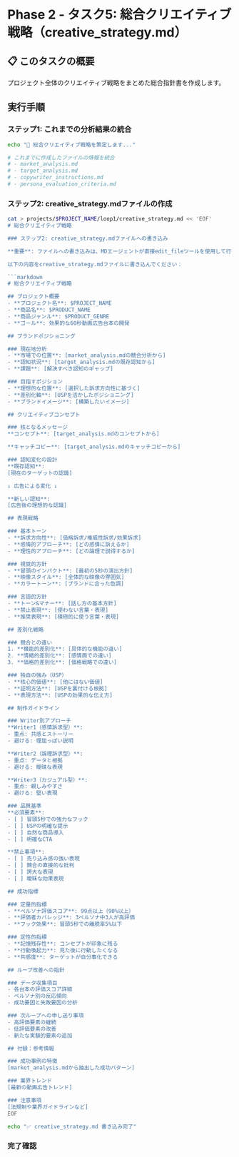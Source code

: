 # Phase 2 - タスク5: 総合クリエイティブ戦略（creative_strategy.md）

## 📋 このタスクの概要
プロジェクト全体のクリエイティブ戦略をまとめた総合指針書を作成します。

## 実行手順

### ステップ1: これまでの分析結果の統合
```bash
echo "🎯 総合クリエイティブ戦略を策定します..."

# これまでに作成したファイルの情報を統合
# - market_analysis.md
# - target_analysis.md
# - copywriter_instructions.md
# - persona_evaluation_criteria.md
```

### ステップ2: creative_strategy.mdファイルの作成

```bash
cat > projects/$PROJECT_NAME/loop1/creative_strategy.md << 'EOF'
# 総合クリエイティブ戦略

### ステップ2: creative_strategy.mdファイルへの書き込み

**重要**: ファイルへの書き込みは、MDエージェントが直接edit_fileツールを使用して行ってください。

以下の内容をcreative_strategy.mdファイルに書き込んでください：

```markdown
# 総合クリエイティブ戦略

## プロジェクト概要
- **プロジェクト名**: $PROJECT_NAME
- **商品名**: $PRODUCT_NAME
- **商品ジャンル**: $PRODUCT_GENRE
- **ゴール**: 効果的な60秒動画広告台本の開発

## ブランドポジショニング

### 現在地分析
- **市場での位置**: [market_analysis.mdの競合分析から]
- **認知状況**: [target_analysis.mdの既存認知から]
- **課題**: [解決すべき認知のギャップ]

### 目指すポジション
- **理想的な位置**: [選択した訴求方向性に基づく]
- **差別化軸**: [USPを活かしたポジショニング]
- **ブランドイメージ**: [構築したいイメージ]

## クリエイティブコンセプト

### 核となるメッセージ
**コンセプト**: [target_analysis.mdのコンセプトから]

**キャッチコピー**: [target_analysis.mdのキャッチコピーから]

### 認知変化の設計
**既存認知**:
[現在のターゲットの認識]

↓ 広告による変化 ↓

**新しい認知**:
[広告後の理想的な認識]

## 表現戦略

### 基本トーン
- **訴求方向性**: [価格訴求/権威性訴求/効果訴求]
- **感情的アプローチ**: [どの感情に訴えるか]
- **理性的アプローチ**: [どの論理で説得するか]

### 視覚的方針
- **冒頭のインパクト**: [最初の5秒の演出方針]
- **映像スタイル**: [全体的な映像の雰囲気]
- **カラートーン**: [ブランドに合った色調]

### 言語的方針
- **トーン&マナー**: [話し方の基本方針]
- **禁止表現**: [使わない言葉・表現]
- **推奨表現**: [積極的に使う言葉・表現]

## 差別化戦略

### 競合との違い
1. **機能的差別化**: [具体的な機能の違い]
2. **情緒的差別化**: [感情面での違い]
3. **価格的差別化**: [価格戦略での違い]

### 独自の強み（USP）
- **核心的価値**: [他にはない価値]
- **証明方法**: [USPを裏付ける根拠]
- **表現方法**: [USPの効果的な伝え方]

## 制作ガイドライン

### Writer別アプローチ
**Writer1（感情訴求型）**:
- 重点: 共感とストーリー
- 避ける: 理屈っぽい説明

**Writer2（論理訴求型）**:
- 重点: データと根拠
- 避ける: 曖昧な表現

**Writer3（カジュアル型）**:
- 重点: 親しみやすさ
- 避ける: 堅い表現

### 品質基準
**必須要素**:
- [ ] 冒頭5秒での強力なフック
- [ ] USPの明確な提示
- [ ] 自然な商品導入
- [ ] 明確なCTA

**禁止事項**:
- [ ] 売り込み感の強い表現
- [ ] 競合の直接的な批判
- [ ] 誇大な表現
- [ ] 曖昧な効果表現

## 成功指標

### 定量的指標
- **ペルソナ評価スコア**: 99点以上（90%以上）
- **評価者カバレッジ**: 3ペルソナ中3人が高評価
- **フック効果**: 冒頭5秒での離脱率5%以下

### 定性的指標
- **記憶残存性**: コンセプトが印象に残る
- **行動喚起力**: 見た後に行動したくなる
- **共感度**: ターゲットが自分事化できる

## ループ改善への指針

### データ収集項目
- 各台本の評価スコア詳細
- ペルソナ別の反応傾向
- 成功要因と失敗要因の分析

### 次ループへの申し送り事項
- 高評価要素の継続
- 低評価要素の改善
- 新たな実験的要素の追加

## 付録：参考情報

### 成功事例の特徴
[market_analysis.mdから抽出した成功パターン]

### 業界トレンド
[最新の動画広告トレンド]

### 注意事項
[法規制や業界ガイドラインなど]
EOF

echo "✅ creative_strategy.md 書き込み完了"
```

### 完了確認
```